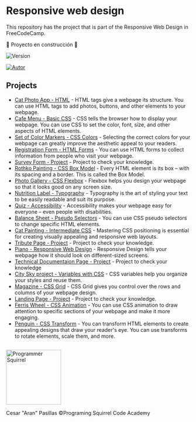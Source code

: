 # Responsive web design
This repository has the project that is part of the Responsive Web Design in FreeCodeCamp.

:construction: Proyecto en construcción :construction:

![Version](https://img.shields.io/badge/Version-0.1-blue)

[![Autor](https://img.shields.io/badge/Author-Cesar_"Aran"_Pasillas-black)](https://programmingsquirrel.wordpress.com/about-me/)


## Projects
* [Cat Photo App - HTML](https://github.com/CesarPasillas/responsive-web-design/tree/main/Cat%20Photo%20App) - HTML tags give a webpage its structure. You can use HTML tags to add photos, buttons, and other elements to your webpage.
* [Cafe Menu - Basic CSS](https://github.com/CesarPasillas/responsive-web-design/tree/main/Cafe%20Menu) - CSS tells the browser how to display your webpage. You can use CSS to set the color, font, size, and other aspects of HTML elements.
* [Set of Color Markers - CSS Colors](https://github.com/CesarPasillas/responsive-web-design/tree/main/Set%20of%20Color%20Markers) - Selecting the correct colors for your webpage can greatly improve the aesthetic appeal to your readers.
* [Registration Form - HTML Forms](https://github.com/CesarPasillas/responsive-web-design/tree/main/Registration%20Form) - You can use HTML forms to collect information from people who visit your webpage.
* [Survey Form - Project](https://github.com/CesarPasillas/responsive-web-design/tree/main/Survey%20Form) - Project to check your knowledge.
* [Rothko Painting - CSS Box Model](https://github.com/CesarPasillas/responsive-web-design/tree/main/Rothko%20Painting) - Every HTML element is its box – with its spacing and a border. This is called the Box Model.
* [Photo Gallery - CSS Flexbox](https://github.com/CesarPasillas/responsive-web-design/tree/main/Photo%20Gallery) - Flexbox helps you design your webpage so that it looks good on any screen size.
* [Nutrition Label - Typography](https://github.com/CesarPasillas/responsive-web-design/tree/main/Nutrition%20Label) - Typography is the art of styling your text to be easily readable and suit its purpose.
* [Quiz - Accessibility](https://github.com/CesarPasillas/responsive-web-design/tree/main/Quiz) - Accessibility makes your webpage easy for everyone – even people with disabilities.
* [Balance Sheet - Pseudo Selectors](https://github.com/CesarPasillas/responsive-web-design/tree/main/Balance%20Sheet) - You can use CSS pseudo selectors to change specific HTML elements.
* [Cat Painting - Intermediate CSS](https://github.com/CesarPasillas/responsive-web-design/tree/main/Cat%20Painting) - Mastering CSS positioning is essential for creating visually appealing and responsive web layouts.
* [Tribute Page - Project](https://github.com/CesarPasillas/responsive-web-design/tree/main/Tribute%20Page) - Project to check your knowledge.
* [Piano - Responsive Web Design](https://github.com/CesarPasillas/responsive-web-design/tree/main/Piano) - Responsive Design tells your webpage how it should look on different-sized screens.
* [Technical Documentaion Page - Project](https://github.com/CesarPasillas/responsive-web-design/tree/main/Technical%20Documentation%20Page) - Project to check your knowledge
* [City Sky project - Variables with CSS](https://github.com/CesarPasillas/responsive-web-design/tree/main/Building%20a%20City%20Sky) - CSS variables help you organize your styles and reuse them.
* [Magazine - CSS Grid](https://github.com/CesarPasillas/responsive-web-design/tree/main/Magazine) - CSS Grid gives you control over the rows and columns of your webpage design.
* [Landing Page - Project](https://github.com/CesarPasillas/responsive-web-design/tree/main/Landing%20Page) - Project to check your knowledge.
* [Ferris Wheel - CSS Animation](https://github.com/CesarPasillas/responsive-web-design/tree/main/Ferris%20Wheel) - You can use CSS animation to draw attention to specific sections of your webpage and make it more engaging.
* [Penguin - CSS Transform](https://github.com/CesarPasillas/responsive-web-design/tree/main/Penguin) - You can transform HTML elements to create appealing designs that draw your reader's eye. You can use transforms to rotate elements, scale them, and more.

  
##
<a href="https://programmingsquirrel.wordpress.com/">
  <img src="https://programmingsquirrel.wordpress.com/wp-content/uploads/2023/05/logo_ardilla_programmer_blue.png" alt="Programmer Squirrel" width="150" height="150">
</a>

Cesar "Aran" Pasillas
©️Programing Squirrel Code Academy
